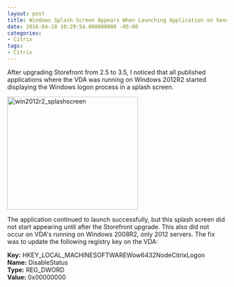 ```yaml
---
layout: post
title: Windows Splash Screen Appears When Launching Application on XenApp/XenDesktop 7.6 and Storefront 3.5
date: 2016-04-18 10:29:54.000000000 -05:00
categories:
- Citrix
tags:
- Citrix
---
```

<p>After upgrading Storefront from 2.5 to 3.5, I noticed that all published applications where the VDA was running on Windows 2012R2 started displaying the Windows logon process in a splash screen.</p>
<p><a href="https://s3.amazonaws.com/afinn.net/wp-content/uploads/2016/04/18102153/win2012r2_splashscreen.png" rel="attachment wp-att-117"><img class="aligncenter wp-image-117" src="https://s3.amazonaws.com/afinn.net/wp-content/uploads/2016/04/18102153/win2012r2_splashscreen.png" alt="win2012r2_splashscreen" width="300" height="260" /></a></p>
<p>The application continued to launch successfully, but this splash screen did not start appearing until after the Storefront upgrade. This also did not occur on VDA's running on Windows 2008R2, only 2012 servers. The fix was to update the following registry key on the VDA:</p>
<p><strong>Key</strong><strong>:</strong> HKEY_LOCAL_MACHINESOFTWAREWow6432NodeCitrixLogon<br />
<strong>Name:</strong> DisableStatus<br />
<strong>Type:</strong> REG_DWORD<br />
<strong>Value:</strong> 0x00000000</p>
